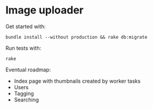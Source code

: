 # Image uploader

Get started with:

`bundle install --without production && rake db:migrate`

Run tests with:

`rake`

Eventual roadmap:

- Index page with thumbnails created by worker tasks
- Users
- Tagging
- Searching
